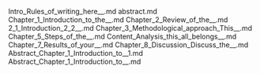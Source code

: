 Intro_Rules_of_writing_here__.md
abstract.md
Chapter_1_Introduction_to_the__.md
Chapter_2_Review_of_the__.md
2_1_Introduction_2_2__.md
Chapter_3_Methodological_approach_This__.md
Chapter_5_Steps_of_the__.md
Content_Analysis_this_all_belongs__.md
Chapter_7_Results_of_your__.md
Chapter_8_Discussion_Discuss_the__.md
Abstract_Chapter_1_Introduction_to__1.md
Abstract_Chapter_1_Introduction_to__.md
    